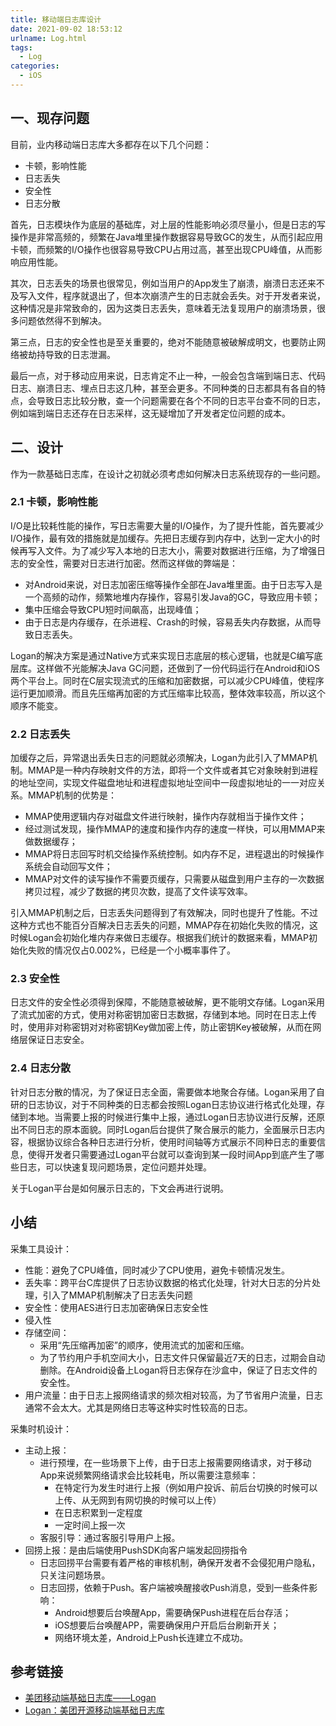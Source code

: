```yaml
---
title: 移动端日志库设计
date: 2021-09-02 18:53:12
urlname: Log.html
tags:
  - Log
categories:
  - iOS
---
```


## 一、现存问题

目前，业内移动端日志库大多都存在以下几个问题：

- 卡顿，影响性能
- 日志丢失
- 安全性
- 日志分散

首先，日志模块作为底层的基础库，对上层的性能影响必须尽量小，但是日志的写操作是非常高频的，频繁在Java堆里操作数据容易导致GC的发生，从而引起应用卡顿，而频繁的I/O操作也很容易导致CPU占用过高，甚至出现CPU峰值，从而影响应用性能。

其次，日志丢失的场景也很常见，例如当用户的App发生了崩溃，崩溃日志还来不及写入文件，程序就退出了，但本次崩溃产生的日志就会丢失。对于开发者来说，这种情况是非常致命的，因为这类日志丢失，意味着无法复现用户的崩溃场景，很多问题依然得不到解决。

第三点，日志的安全性也是至关重要的，绝对不能随意被破解成明文，也要防止网络被劫持导致的日志泄漏。

最后一点，对于移动应用来说，日志肯定不止一种，一般会包含端到端日志、代码日志、崩溃日志、埋点日志这几种，甚至会更多。不同种类的日志都具有各自的特点，会导致日志比较分散，查一个问题需要在各个不同的日志平台查不同的日志，例如端到端日志还存在日志采样，这无疑增加了开发者定位问题的成本。

## 二、设计

作为一款基础日志库，在设计之初就必须考虑如何解决日志系统现存的一些问题。

### 2.1 卡顿，影响性能

I/O是比较耗性能的操作，写日志需要大量的I/O操作，为了提升性能，首先要减少I/O操作，最有效的措施就是加缓存。先把日志缓存到内存中，达到一定大小的时候再写入文件。为了减少写入本地的日志大小，需要对数据进行压缩，为了增强日志的安全性，需要对日志进行加密。然而这样做的弊端是：

- 对Android来说，对日志加密压缩等操作全部在Java堆里面。由于日志写入是一个高频的动作，频繁地堆内存操作，容易引发Java的GC，导致应用卡顿；
- 集中压缩会导致CPU短时间飙高，出现峰值；
- 由于日志是内存缓存，在杀进程、Crash的时候，容易丢失内存数据，从而导致日志丢失。

Logan的解决方案是通过Native方式来实现日志底层的核心逻辑，也就是C编写底层库。这样做不光能解决Java GC问题，还做到了一份代码运行在Android和iOS两个平台上。同时在C层实现流式的压缩和加密数据，可以减少CPU峰值，使程序运行更加顺滑。而且先压缩再加密的方式压缩率比较高，整体效率较高，所以这个顺序不能变。

### 2.2 日志丢失

加缓存之后，异常退出丢失日志的问题就必须解决，Logan为此引入了MMAP机制。MMAP是一种内存映射文件的方法，即将一个文件或者其它对象映射到进程的地址空间，实现文件磁盘地址和进程虚拟地址空间中一段虚拟地址的一一对应关系。MMAP机制的优势是：

- MMAP使用逻辑内存对磁盘文件进行映射，操作内存就相当于操作文件；
- 经过测试发现，操作MMAP的速度和操作内存的速度一样快，可以用MMAP来做数据缓存；
- MMAP将日志回写时机交给操作系统控制。如内存不足，进程退出的时候操作系统会自动回写文件；
- MMAP对文件的读写操作不需要页缓存，只需要从磁盘到用户主存的一次数据拷贝过程，减少了数据的拷贝次数，提高了文件读写效率。

引入MMAP机制之后，日志丢失问题得到了有效解决，同时也提升了性能。不过这种方式也不能百分百解决日志丢失的问题，MMAP存在初始化失败的情况，这时候Logan会初始化堆内存来做日志缓存。根据我们统计的数据来看，MMAP初始化失败的情况仅占0.002%，已经是一个小概率事件了。

### 2.3 安全性

日志文件的安全性必须得到保障，不能随意被破解，更不能明文存储。Logan采用了流式加密的方式，使用对称密钥加密日志数据，存储到本地。同时在日志上传时，使用非对称密钥对对称密钥Key做加密上传，防止密钥Key被破解，从而在网络层保证日志安全。

### 2.4 日志分散

针对日志分散的情况，为了保证日志全面，需要做本地聚合存储。Logan采用了自研的日志协议，对于不同种类的日志都会按照Logan日志协议进行格式化处理，存储到本地。当需要上报的时候进行集中上报，通过Logan日志协议进行反解，还原出不同日志的原本面貌。同时Logan后台提供了聚合展示的能力，全面展示日志内容，根据协议综合各种日志进行分析，使用时间轴等方式展示不同种日志的重要信息，使得开发者只需要通过Logan平台就可以查询到某一段时间App到底产生了哪些日志，可以快速复现问题场景，定位问题并处理。

关于Logan平台是如何展示日志的，下文会再进行说明。



## 小结

采集工具设计：

- 性能：避免了CPU峰值，同时减少了CPU使用，避免卡顿情况发生。
- 丢失率：跨平台C库提供了日志协议数据的格式化处理，针对大日志的分片处理，引入了MMAP机制解决了日志丢失问题
- 安全性：使用AES进行日志加密确保日志安全性
- 侵入性
- 存储空间：
  - 采用“先压缩再加密”的顺序，使用流式的加密和压缩。
  - 为了节约用户手机空间大小，日志文件只保留最近7天的日志，过期会自动删除。在Android设备上Logan将日志保存在沙盒中，保证了日志文件的安全性。
- 用户流量：由于日志上报网络请求的频次相对较高，为了节省用户流量，日志通常不会太大。尤其是网络日志等这种实时性较高的日志。

采集时机设计：

- 主动上报：
  - 进行预埋，在一些场景下上传，由于日志上报需要网络请求，对于移动App来说频繁网络请求会比较耗电，所以需要注意频率：
    - 在特定行为发生时进行上报（例如用户投诉、前后台切换的时候可以上传、从无网到有网切换的时候可以上传）
    - 在日志积累到一定程度
    - 一定时间上报一次
  - 客服引导：通过客服引导用户上报。
- 回捞上报：是由后端使用PushSDK向客户端发起回捞指令
  - 日志回捞平台需要有着严格的审核机制，确保开发者不会侵犯用户隐私，只关注问题场景。
  - 日志回捞，依赖于Push。客户端被唤醒接收Push消息，受到一些条件影响：
    - Android想要后台唤醒App，需要确保Push进程在后台存活；
    - iOS想要后台唤醒APP，需要确保用户开启后台刷新开关；
    - 网络环境太差，Android上Push长连建立不成功。

## 参考链接

- [美团移动端基础日志库——Logan](https://tech.meituan.com/2018/02/11/logan.html)
- [Logan：美团开源移动端基础日志库](https://tech.meituan.com/2018/10/11/logan-open-source.html)

